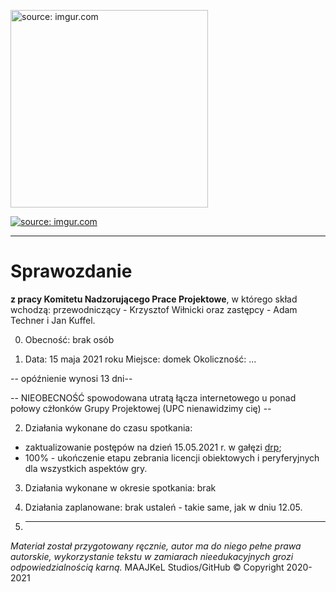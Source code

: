 <a href="https://imgur.com/cGlquD1"><img src="https://i.imgur.com/cGlquD1.png" alt="source: imgur.com" width="316" height="316"></a>

<a href="https://imgur.com/dFrfoUk"><img src="https://i.imgur.com/dFrfoUkm.png" title="source: imgur.com" /></a>

- - - 

# Sprawozdanie

**z pracy Komitetu Nadzorującego Prace Projektowe**, w którego skład wchodzą: przewodniczący - Krzysztof Wiłnicki oraz zastępcy - Adam Techner i Jan Kuffel.

0. Obecność: brak osób

1. Data: 15 maja 2021 roku
Miejsce: domek
Okoliczność: ...

-- opóźnienie wynosi 13 dni--

-- NIEOBECNOŚĆ spowodowana utratą łącza internetowego u ponad połowy cżłonków Grupy Projektowej (UPC nienawidzimy cię) --

2. Działania wykonane do czasu spotkania:
 - zaktualizowanie postępów na dzień 15.05.2021 r. w gałęzi [drp](https://github.com/Milo46/Projekt-2e4/tree/drp);
 - 100% - ukończenie etapu zebrania licencji obiektowych i peryferyjnych dla wszystkich aspektów gry.
 
3. Działania wykonane w okresie spotkania:
 brak
 
4. Działania zaplanowane:
 brak ustaleń - takie same, jak w dniu 12.05.
 
5. ---

*Materiał został przygotowany ręcznie, autor ma do niego pełne prawa autorskie, wykorzystanie tekstu w zamiarach nieedukacyjnych grozi odpowiedzialnością karną.*
 MAAJKeL Studios/GitHub © Copyright 2020-2021